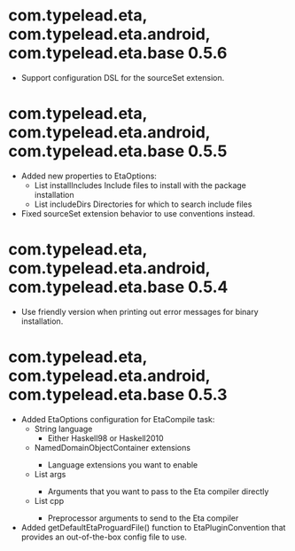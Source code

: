 # com.typelead.eta, com.typelead.eta.android, com.typelead.eta.base 0.5.6
- Support configuration DSL for the sourceSet extension.

# com.typelead.eta, com.typelead.eta.android, com.typelead.eta.base 0.5.5

- Added new properties to EtaOptions:
	- List<String> installIncludes
	  Include files to install with the package installation
	- List<String> includeDirs
	  Directories for which to search include files
- Fixed sourceSet extension behavior to use conventions instead.

# com.typelead.eta, com.typelead.eta.android, com.typelead.eta.base 0.5.4

- Use friendly version when printing out error messages for binary installation.

# com.typelead.eta, com.typelead.eta.android, com.typelead.eta.base 0.5.3

- Added EtaOptions configuration for EtaCompile task:
  - String language
    - Either Haskell98 or Haskell2010
  - NamedDomainObjectContainer<String> extensions
    - Language extensions you want to enable
  - List<String> args
    - Arguments that you want to pass to the Eta compiler directly
  - List<String> cpp
    - Preprocessor arguments to send to the Eta compiler
- Added getDefaultEtaProguardFile() function to EtaPluginConvention that provides an out-of-the-box config file to use.
